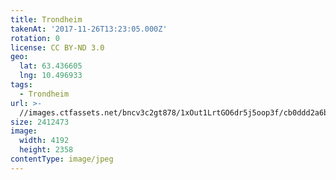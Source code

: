 ```yaml
---
title: Trondheim
takenAt: '2017-11-26T13:23:05.000Z'
rotation: 0
license: CC BY-ND 3.0
geo:
  lat: 63.436605
  lng: 10.496933
tags:
  - Trondheim
url: >-
  //images.ctfassets.net/bncv3c2gt878/1xOut1LrtGO6dr5j5oop3f/cb0ddd2a6b7e448d4af89802c0224b56/trondheim_38658315561_o
size: 2412473
image:
  width: 4192
  height: 2358
contentType: image/jpeg
---
```


